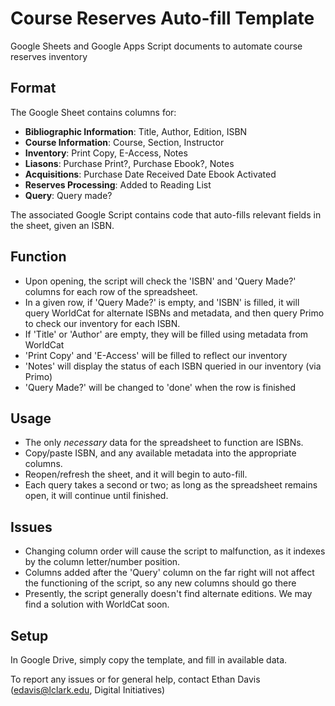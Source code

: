 # Course Reserves Auto-fill Template
Google Sheets and Google Apps Script documents to automate course reserves inventory


## Format
The Google Sheet contains columns for:
  * **Bibliographic Information**: Title, Author, Edition, ISBN
  * **Course Information**: Course, Section, Instructor
  * **Inventory**: Print Copy, E-Access, Notes
  * **Liasons**: Purchase Print?, Purchase Ebook?, Notes
  * **Acquisitions**: Purchase Date	Received Date	Ebook Activated
  * **Reserves Processing**: Added to Reading List
  * **Query**: Query made?

The associated Google Script contains code that auto-fills relevant fields in the sheet, given an ISBN.

## Function

* Upon opening, the script will check the 'ISBN' and 'Query Made?' columns for each row of the spreadsheet.
* In a given row, if 'Query Made?' is empty, and 'ISBN' is filled, it will query WorldCat for alternate ISBNs and metadata, and then query Primo to check our inventory for each ISBN.
* If 'Title' or 'Author' are empty, they will be filled using metadata from WorldCat
* 'Print Copy' and 'E-Access' will be filled to reflect our inventory
* 'Notes' will display the status of each ISBN queried in our inventory (via Primo)
* 'Query Made?' will be changed to 'done' when the row is finished


## Usage

* The only *necessary* data for the spreadsheet to function are ISBNs.
* Copy/paste ISBN, and any available metadata into the appropriate columns.
* Reopen/refresh the sheet, and it will begin to auto-fill.
* Each query takes a second or two; as long as the spreadsheet remains open, it will continue until finished.

## Issues

* Changing column order will cause the script to malfunction, as it indexes by the column letter/number position.
* Columns added after the 'Query' column on the far right will not affect the functioning of the script, so any new columns should go there
* Presently, the script generally doesn't find alternate editions. We may find a solution with WorldCat soon.

## Setup

In Google Drive, simply copy the template, and fill in available data.


To report any issues or for general help, contact Ethan Davis (edavis@lclark.edu, Digital Initiatives)



